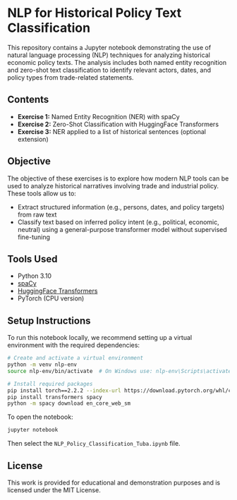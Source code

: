 
# NLP for Historical Policy Text Classification

This repository contains a Jupyter notebook demonstrating the use of natural language processing (NLP) techniques for analyzing historical economic policy texts. The analysis includes both named entity recognition and zero-shot text classification to identify relevant actors, dates, and policy types from trade-related statements.

## Contents

- **Exercise 1:** Named Entity Recognition (NER) with spaCy
- **Exercise 2:** Zero-Shot Classification with HuggingFace Transformers
- **Exercise 3:** NER applied to a list of historical sentences (optional extension)

## Objective

The objective of these exercises is to explore how modern NLP tools can be used to analyze historical narratives involving trade and industrial policy. These tools allow us to:

- Extract structured information (e.g., persons, dates, and policy targets) from raw text
- Classify text based on inferred policy intent (e.g., political, economic, neutral) using a general-purpose transformer model without supervised fine-tuning

## Tools Used

- Python 3.10
- [spaCy](https://spacy.io/)
- [HuggingFace Transformers](https://huggingface.co/transformers/)
- PyTorch (CPU version)

## Setup Instructions

To run this notebook locally, we recommend setting up a virtual environment with the required dependencies:

```bash
# Create and activate a virtual environment
python -m venv nlp-env
source nlp-env/bin/activate  # On Windows use: nlp-env\Scripts\activate

# Install required packages
pip install torch==2.2.2 --index-url https://download.pytorch.org/whl/cpu
pip install transformers spacy
python -m spacy download en_core_web_sm
```

To open the notebook:

```bash
jupyter notebook
```

Then select the `NLP_Policy_Classification_Tuba.ipynb` file.

## License

This work is provided for educational and demonstration purposes and is licensed under the MIT License.

